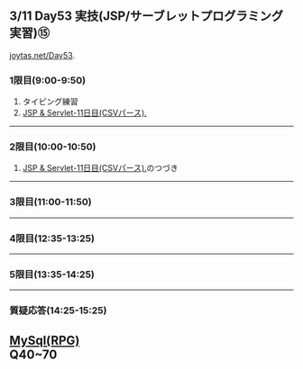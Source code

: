 ## 3/11 Day53 実技(JSP/サーブレットプログラミング実習)⑮
[joytas.net/Day53](https://joytas.net/%e8%a8%93%e7%b7%b4/day53).
### 1限目(9:00-9:50)
1. タイピング練習
1. [JSP & Servlet-11日目(CSVパース).](https://joytas.net/programming/jspservlet11)
---
### 2限目(10:00-10:50)
1. [JSP & Servlet-11日目(CSVパース).](https://joytas.net/programming/jspservlet11)のつづき
---
### 3限目(11:00-11:50)
---
### 4限目(12:35-13:25)
---
### 5限目(13:35-14:25)
---
### 質疑応答(14:25-15:25)
[MySql(RPG)](https://joytas.net/programming/mysql/mysql_rpg)  
Q40~70
----
